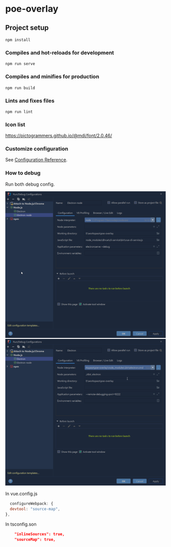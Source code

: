# poe-overlay

## Project setup

```
npm install
```

### Compiles and hot-reloads for development

```
npm run serve
```

### Compiles and minifies for production

```
npm run build
```

### Lints and fixes files

```
npm run lint
```

### Icon list

https://pictogrammers.github.io/@mdi/font/2.0.46/

### Customize configuration

See [Configuration Reference](https://cli.vuejs.org/config/).

### How to debug

Run both debug config.

![debug_config_node.png)](debug_config_node.png)
![debug_config_electron.png](debug_config_electron.png)

In vue.config.js

```javascript
  configureWebpack: {
  devtool: "source-map",
},
```

In tsconfig.son

```json
    "inlineSources": true,
    "sourceMap": true,
```




